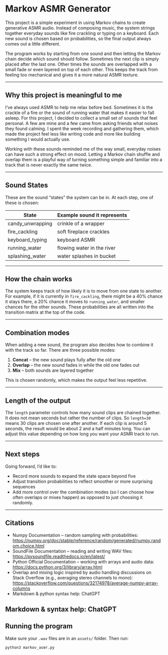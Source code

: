 # Markov ASMR Generator

This project is a simple experiment in using Markov chains to create generative ASMR audio. Instead of composing music, the system strings together everyday sounds like fire crackling or typing on a keyboard. Each new sound is chosen based on probabilities, so the final output always comes out a little different.

The program works by starting from one sound and then letting the Markov chain decide which sound should follow. Sometimes the next clip is simply placed after the last one. Other times the sounds are overlapped with a small fade or even layered on top of each other. This keeps the track from feeling too mechanical and gives it a more natural ASMR texture.

---

## Why this project is meaningful to me

I’ve always used ASMR to help me relax before bed. Sometimes it is the crackle of a fire or the sound of running water that makes it easier to fall asleep. For this project, I decided to collect a small set of sounds that feel personal. A few are mine and a few came from asking friends what noises they found calming. I spent the week recording and gathering them, which made the project feel less like writing code and more like building something I would actually use.  

Working with these sounds reminded me of the way small, everyday noises can have such a strong effect on mood. Letting a Markov chain shuffle and overlap them is a playful way of turning something simple and familiar into a track that is never exactly the same twice.  

---

## Sound States

These are the sound “states” the system can be in. At each step, one of these is chosen:

| State             | Example sound it represents |
|-------------------|-----------------------------|
| candy_unwrapping  | crinkle of a wrapper        |
| fire_cackling     | soft fireplace crackles     |
| keyboard_typing   | keyboard ASMR               |
| running_water     | flowing water in the river  |
| splashing_water   | water splashes in bucket    |

---

## How the chain works

The system keeps track of how likely it is to move from one state to another. For example, if it is currently in `fire_cackling`, there might be a 40% chance it stays there, a 20% chance it moves to `running_water`, and smaller chances for the other sounds. These probabilities are all written into the transition matrix at the top of the code.

---

## Combination modes

When adding a new sound, the program also decides how to combine it with the track so far. There are three possible modes:

1. **Concat** – the new sound plays fully after the old one  
2. **Overlap** – the new sound fades in while the old one fades out  
3. **Mix** – both sounds are layered together  

This is chosen randomly, which makes the output feel less repetitive.

---

## Length of the output

The `length` parameter controls how many sound clips are chained together. It does not mean seconds but rather the number of clips. So `length=30` means 30 clips are chosen one after another. If each clip is around 5 seconds, the result would be about 2 and a half minutes long. You can adjust this value depending on how long you want your ASMR track to run.

---

## Next steps

Going forward, I’d like to:  
- Record more sounds to expand the state space beyond five  
- Adjust transition probabilities to reflect smoother or more surprising sequences  
- Add more control over the combination modes (so I can choose how often overlaps or mixes happen) as opposed to just choosing it randomly. 

---
## Citations

- Numpy Documentation – random sampling with probabilities: https://numpy.org/doc/stable/reference/random/generated/numpy.random.choice.html
- SoundFile Documentation – reading and writing WAV files: https://pysoundfile.readthedocs.io/en/latest/
- Python Official Documentation – working with arrays and audio data: https://docs.python.org/3/library/array.html
- Overlap and mixing logic inspired by audio handling discussions on Stack Overflow (e.g., averaging stereo channels to mono): https://stackoverflow.com/questions/32174978/average-numpy-array-columns
- Markdown & python syntax help: ChatGPT 

Markdown & syntax help: ChatGPT
---

## Running the program

Make sure your `.wav` files are in an `assets/` folder. Then run:

```bash
python3 markov_asmr.py
